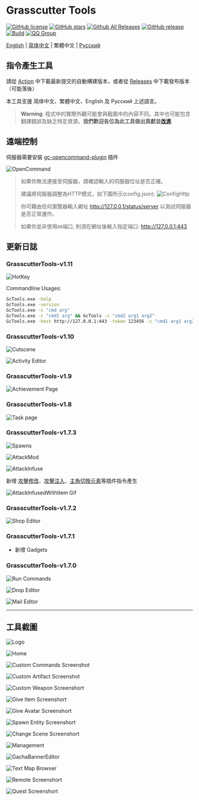 # Grasscutter Tools

[![GitHub license](https://img.shields.io/github/license/jie65535/GrasscutterCommandGenerator)](https://github.com/jie65535/GrasscutterCommandGenerator/blob/main/LICENSE)
[![GitHub stars](https://img.shields.io/github/stars/jie65535/GrasscutterCommandGenerator)](https://github.com/jie65535/GrasscutterCommandGenerator/stargazers)
[![Github All Releases](https://img.shields.io/github/downloads/jie65535/GrasscutterCommandGenerator/total.svg)](https://github.com/jie65535/GrasscutterCommandGenerator/releases)
[![GitHub release](https://img.shields.io/github/v/release/jie65535/GrasscutterCommandGenerator)](https://github.com/jie65535/GrasscutterCommandGenerator/releases/latest)
[![Build](https://github.com/jie65535/GrasscutterCommandGenerator/actions/workflows/build.yml/badge.svg)](https://github.com/jie65535/GrasscutterCommandGenerator/actions/workflows/build.yml)
[![QQ Group](https://pub.idqqimg.com/wpa/images/group.png)](http://qm.qq.com/cgi-bin/qm/qr?_wv=1027&k=fBizzp6RwJsIY7gFlmd4L-WG0V3aF8X3&authKey=mTjf%2B7jCIZess1HTRi05e5yi%2FHKA1auMwE8%2FJ960PFWk8WMATST654gWPi4OTHTZ&noverify=0&group_code=835489603)

[English](README.md) | [简体中文](README_zh-cn.md) | 繁體中文 | [Русский](README_ru-RU.md) 

## 指令產生工具

請從 [Action](https://github.com/jie65535/GrasscutterCommandGenerator/actions/workflows/build.yml) 中下載最新提交的自動構建版本，或者從 [Releases](https://github.com/jie65535/GrasscutterCommandGenerator/releases) 中下載發布版本（可能落後）

本工具支援 简体中文、繁體中文、English 及 Русский 上述語言。

> **Warning**: 程式中的實際外觀可能會與截圖中的內容不同。其中也可能包含翻譯錯誤及缺乏特定資源。**我們歡迎各位為此工具做出貢獻並[改進](/Source/GrasscutterTools/Resources/zh-tw)**

## 遠端控制

伺服器需要安裝 [gc-opencommand-plugin](https://github.com/jie65535/gc-opencommand-plugin) 插件

![OpenCommand](Doc/Screenshots-tw/OpenCommand.gif)

> 如果你無法連接至伺服器，請確認輸入的伺服器位址是否正確。
>
> 建議將伺服器調整為HTTP模式，如下圖所示(config.json):
> ![ConfigHttp](Doc/Screenshots-tw/ConfigHttp.png)
> 
> 你可藉由任何瀏覽器輸入網址 http://127.0.0.1/status/server 以測試伺服器是否正常運作。
>
> 如果你並非使用`80`端口, 則須在網址後輸入指定端口: http://127.0.0.1:443

## 更新日誌

### GrasscutterTools-v1.11
![HotKey](Doc/Screenshots/21-HotKey.png)

Commandline Usages:
```bash
GcTools.exe -help
GcTools.exe -version
GcTools.exe -c "cmd arg"
GcTools.exe -c "cmd1 arg" && GcTools -c "cmd2 arg1 arg2"
GcTools.exe -host http://127.0.0.1:443 -token 123456 -c "cmd1 arg1 arg2 | cmd2 | cmd3 arg"
```

### GrasscutterTools-v1.10
![Cutscene](Doc/Screenshots-tw/7-ChangeScene.png)

![Activity Editor](Doc/Screenshots-tw/20-ActivityEditor.png)

### GrasscutterTools-v1.9
![Achievement Page](Doc/Screenshots-tw/19-AchievementPage.png)

### GrasscutterTools-v1.8
![Task page](Doc/Screenshots-tw/18-TaskPage.png)

### GrasscutterTools-v1.7.3
![Spawns](Doc/Screenshots-tw/6-SpawnEntity.png)

![AttackMod](Doc/Screenshots-tw/6.1-AttackMod.png)

![AttackInfuse](Doc/Screenshots-tw/6.2-AttackInfuse.png)

新增 [攻擊修改](https://github.com/NotThorny/AttackModifier)、[攻擊注入](https://github.com/snoobi-seggs/AttackInfusedWithItem)、[主角切換元素](https://github.com/Penelopeep/SwitchElementTraveller)等插件指令產生

![AttackInfusedWithItem Gif](Doc/Screenshots-tw/AttackMod.gif)

### GrasscutterTools-v1.7.2
![Shop Editor](Doc/Screenshots-tw/17-ShopEditor.png)

### GrasscutterTools-v1.7.1
 - 新增 Gadgets

### GrasscutterTools-v1.7.0

![Run Commands](Doc/Screenshots-tw/RunMultipleCommands.png)

![Drop Editor](Doc/Screenshots-tw/15-DropEditor.png)

![Mail Editor](Doc/Screenshots-tw/16-MailEditor.png)

---


## 工具截圖

![Logo](Doc/Screenshots-tw/GrasscutterLogo.png)

![Home](Doc/Screenshots-tw/0-Home.png)

![Custom Commands Screenshot](Doc/Screenshots-tw/1-CustomCommands.png)

![Custom Artifact Screenshot](Doc/Screenshots-tw/2-CustomArtifact.png)

![Custom Weapon Screenshort](Doc/Screenshots-tw/3-CustomWeapon.png)

![Give Item Screenshort](Doc/Screenshots-tw/4-GiveItem.png)

![Give Avatar Screenshort](Doc/Screenshots-tw/5-GiveAvatar.png)

![Spawn Entity Screenshort](Doc/Screenshots-tw/6-SpawnEntity.png)

![Change Scene Screenshort](Doc/Screenshots-tw/7-ChangeScene.png)

![Management](Doc/Screenshots-tw/9-Manage.png)

![GachaBannerEditor](Doc/Screenshots-tw/10-GachaBannerEditor.png)

![Text Map Browser](Doc/Screenshots-tw/11-TextMapBrowser.png)

![Remote Screenshort](Doc/Screenshots-tw/12-Remote.png)

![Quest Screenshort](Doc/Screenshots-tw/13-Quest.png)
